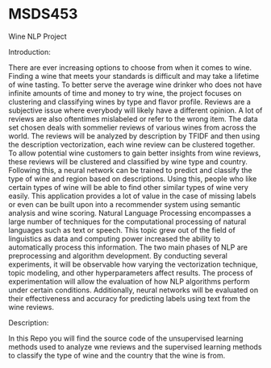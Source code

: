 # MSDS453
Wine NLP Project

Introduction:

  There are ever increasing options to choose from when it comes to wine. Finding a wine that meets your standards is difficult and may take a lifetime of wine tasting. To better serve the average wine drinker who does not have infinite amounts of time and money to try wine, the project focuses on clustering and classifying wines by type and flavor profile. 
  Reviews are a subjective issue where everybody will likely have a different opinion. A lot of reviews are also oftentimes mislabeled or refer to the wrong item. The data set chosen deals with sommelier reviews of various wines from across the world. The reviews will be analyzed by description by TFIDF and then using the description vectorization, each wine review can be clustered together. To allow potential wine customers to gain better insights from wine reviews,  these reviews will be clustered and classified by wine type and country. Following this, a neural network can be trained to predict and classify the type of wine and region based on descriptions. Using this, people who like certain types of wine will be able to find other similar types of wine very easily. This application provides a lot of value in the case of missing labels or even can be built upon into a recommender system using semantic analysis and wine scoring.
  Natural Language Processing encompasses a large number of techniques for the computational processing of natural languages such as text or speech. This topic grew out of the field of linguistics as data and computing power increased the ability to automatically process this information. The two main phases of NLP are preprocessing and algorithm development. 
    By conducting several experiments, it will be observable how varying the vectorization technique, topic modeling, and other hyperparameters affect results. The process of experimentation will allow the evaluation of how NLP algorithms perform under certain conditions. Additionally, neural networks will be evaluated on their effectiveness and accuracy for predicting labels using text from the wine reviews.


Description:

In this Repo you will find the source code of the unsupervised learning methods used to analyze wne reviews and the supervised learning methods to classify the type of wine and the country that the wine is from.
